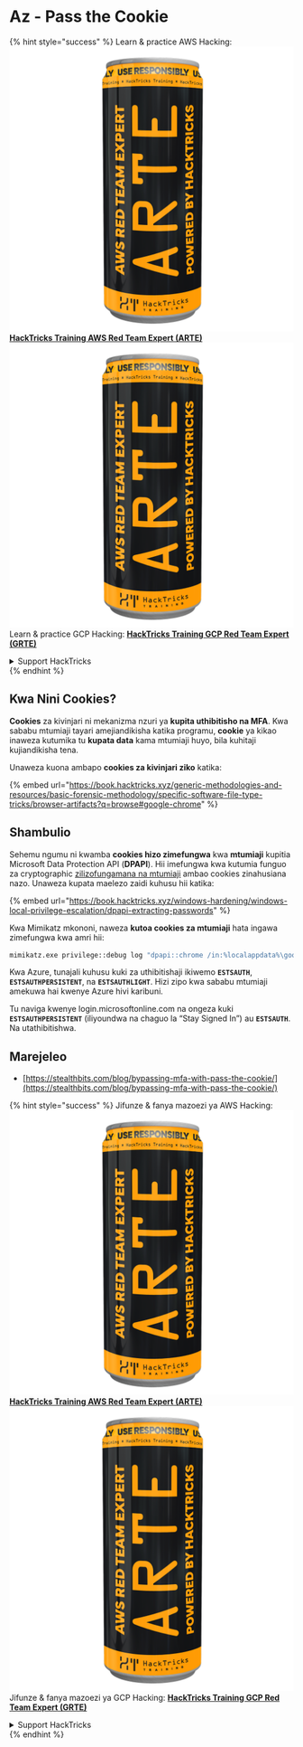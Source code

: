 # Az - Pass the Cookie

{% hint style="success" %}
Learn & practice AWS Hacking:<img src="../../../.gitbook/assets/image (1) (1) (1).png" alt="" data-size="line">[**HackTricks Training AWS Red Team Expert (ARTE)**](https://training.hacktricks.xyz/courses/arte)<img src="../../../.gitbook/assets/image (1) (1) (1).png" alt="" data-size="line">\
Learn & practice GCP Hacking: <img src="../../../.gitbook/assets/image (2).png" alt="" data-size="line">[**HackTricks Training GCP Red Team Expert (GRTE)**<img src="../../../.gitbook/assets/image (2).png" alt="" data-size="line">](https://training.hacktricks.xyz/courses/grte)

<details>

<summary>Support HackTricks</summary>

* Check the [**subscription plans**](https://github.com/sponsors/carlospolop)!
* **Join the** 💬 [**Discord group**](https://discord.gg/hRep4RUj7f) or the [**telegram group**](https://t.me/peass) or **follow** us on **Twitter** 🐦 [**@hacktricks\_live**](https://twitter.com/hacktricks_live)**.**
* **Share hacking tricks by submitting PRs to the** [**HackTricks**](https://github.com/carlospolop/hacktricks) and [**HackTricks Cloud**](https://github.com/carlospolop/hacktricks-cloud) github repos.

</details>
{% endhint %}

## Kwa Nini Cookies?

**Cookies** za kivinjari ni mekanizma nzuri ya **kupita uthibitisho na MFA**. Kwa sababu mtumiaji tayari amejiandikisha katika programu, **cookie** ya kikao inaweza kutumika tu **kupata data** kama mtumiaji huyo, bila kuhitaji kujiandikisha tena.

Unaweza kuona ambapo **cookies za kivinjari ziko** katika:

{% embed url="https://book.hacktricks.xyz/generic-methodologies-and-resources/basic-forensic-methodology/specific-software-file-type-tricks/browser-artifacts?q=browse#google-chrome" %}

## Shambulio

Sehemu ngumu ni kwamba **cookies hizo zimefungwa** kwa **mtumiaji** kupitia Microsoft Data Protection API (**DPAPI**). Hii imefungwa kwa kutumia funguo za cryptographic [zilizofungamana na mtumiaji](https://book.hacktricks.xyz/windows-hardening/windows-local-privilege-escalation/dpapi-extracting-passwords) ambao cookies zinahusiana nazo. Unaweza kupata maelezo zaidi kuhusu hii katika:

{% embed url="https://book.hacktricks.xyz/windows-hardening/windows-local-privilege-escalation/dpapi-extracting-passwords" %}

Kwa Mimikatz mkononi, naweza **kutoa cookies za mtumiaji** hata ingawa zimefungwa kwa amri hii:
```bash
mimikatz.exe privilege::debug log "dpapi::chrome /in:%localappdata%\google\chrome\USERDA~1\default\cookies /unprotect" exit
```
Kwa Azure, tunajali kuhusu kuki za uthibitishaji ikiwemo **`ESTSAUTH`**, **`ESTSAUTHPERSISTENT`**, na **`ESTSAUTHLIGHT`**. Hizi zipo kwa sababu mtumiaji amekuwa hai kwenye Azure hivi karibuni.

Tu naviga kwenye login.microsoftonline.com na ongeza kuki **`ESTSAUTHPERSISTENT`** (iliyoundwa na chaguo la “Stay Signed In”) au **`ESTSAUTH`**. Na utathibitishwa.

## Marejeleo

* [https://stealthbits.com/blog/bypassing-mfa-with-pass-the-cookie/](https://stealthbits.com/blog/bypassing-mfa-with-pass-the-cookie/)

{% hint style="success" %}
Jifunze & fanya mazoezi ya AWS Hacking:<img src="../../../.gitbook/assets/image (1) (1) (1).png" alt="" data-size="line">[**HackTricks Training AWS Red Team Expert (ARTE)**](https://training.hacktricks.xyz/courses/arte)<img src="../../../.gitbook/assets/image (1) (1) (1).png" alt="" data-size="line">\
Jifunze & fanya mazoezi ya GCP Hacking: <img src="../../../.gitbook/assets/image (2).png" alt="" data-size="line">[**HackTricks Training GCP Red Team Expert (GRTE)**<img src="../../../.gitbook/assets/image (2).png" alt="" data-size="line">](https://training.hacktricks.xyz/courses/grte)

<details>

<summary>Support HackTricks</summary>

* Angalia [**mpango wa usajili**](https://github.com/sponsors/carlospolop)!
* **Jiunge na** 💬 [**kikundi cha Discord**](https://discord.gg/hRep4RUj7f) au [**kikundi cha telegram**](https://t.me/peass) au **fuata** sisi kwenye **Twitter** 🐦 [**@hacktricks\_live**](https://twitter.com/hacktricks_live)**.**
* **Shiriki mbinu za udukuzi kwa kuwasilisha PRs kwa** [**HackTricks**](https://github.com/carlospolop/hacktricks) na [**HackTricks Cloud**](https://github.com/carlospolop/hacktricks-cloud) repos za github.

</details>
{% endhint %}
